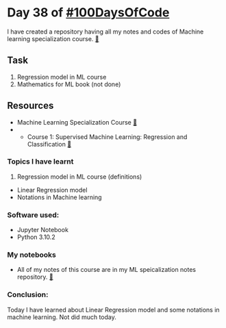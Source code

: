 # Day 38 of [#100DaysOfCode](https://twitter.com/Param3021/status/1547126471931887616)
I have created a repository having all my notes and codes of Machine learning specialization course. [🔗](https://github.com/Param302/ML-specialization-notes)

## Task
1. Regression model in ML course
2. Mathematics for ML book   (not done)

## Resources
- Machine Learning Specialization Course [🔗](https://www.deeplearning.ai/courses/machine-learning-specialization/)
- - Course 1: Supervised Machine Learning: Regression and Classification [🔗](https://www.coursera.org/learn/machine-learning?specialization=machine-learning-introduction)

### Topics I have learnt
1. Regression model in ML course (definitions)
- Linear Regression model
- Notations in Machine learning

### Software used:
- Jupyter Notebook
- Python 3.10.2

### My notebooks
- All of my notes of this course are in my ML speicalization notes repository. [🔗](https://github.com/Param302/ML-specialization-notes)

### Conclusion:
Today I have learned about Linear Regression model and some notations in machine learning. Not did much today.